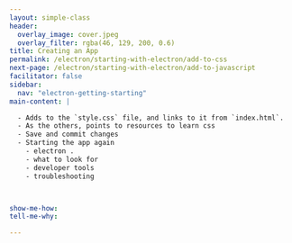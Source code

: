 ```yaml
---
layout: simple-class
header:
  overlay_image: cover.jpeg
  overlay_filter: rgba(46, 129, 200, 0.6)
title: Creating an App
permalink: /electron/starting-with-electron/add-to-css
next-page: /electron/starting-with-electron/add-to-javascript
facilitator: false
sidebar:
  nav: "electron-getting-starting"
main-content: |

  - Adds to the `style.css` file, and links to it from `index.html`.
  - As the others, points to resources to learn css
  - Save and commit changes
  - Starting the app again
    - electron .
    - what to look for
    - developer tools
    - troubleshooting



show-me-how:
tell-me-why:

---
```

